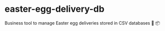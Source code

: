# easter-egg-delivery-db
Business tool to manage Easter egg deliveries stored in CSV databases :hatching_chick: :package:
